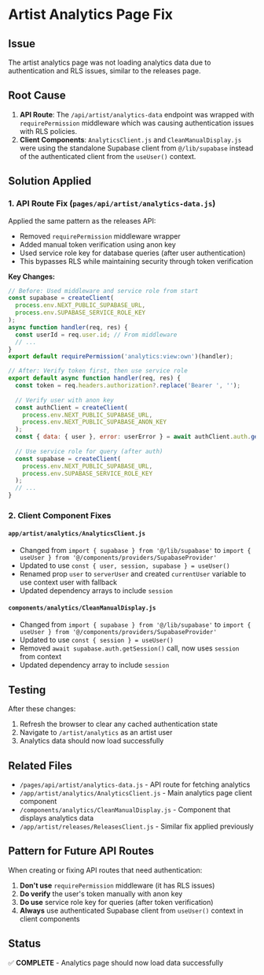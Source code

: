 # Artist Analytics Page Fix

## Issue
The artist analytics page was not loading analytics data due to authentication and RLS issues, similar to the releases page.

## Root Cause
1. **API Route**: The `/api/artist/analytics-data` endpoint was wrapped with `requirePermission` middleware which was causing authentication issues with RLS policies.
2. **Client Components**: `AnalyticsClient.js` and `CleanManualDisplay.js` were using the standalone Supabase client from `@/lib/supabase` instead of the authenticated client from the `useUser()` context.

## Solution Applied

### 1. API Route Fix (`pages/api/artist/analytics-data.js`)
Applied the same pattern as the releases API:
- Removed `requirePermission` middleware wrapper
- Added manual token verification using anon key
- Used service role key for database queries (after user authentication)
- This bypasses RLS while maintaining security through token verification

**Key Changes:**
```javascript
// Before: Used middleware and service role from start
const supabase = createClient(
  process.env.NEXT_PUBLIC_SUPABASE_URL,
  process.env.SUPABASE_SERVICE_ROLE_KEY
);
async function handler(req, res) {
  const userId = req.user.id; // From middleware
  // ...
}
export default requirePermission('analytics:view:own')(handler);

// After: Verify token first, then use service role
export default async function handler(req, res) {
  const token = req.headers.authorization?.replace('Bearer ', '');
  
  // Verify user with anon key
  const authClient = createClient(
    process.env.NEXT_PUBLIC_SUPABASE_URL,
    process.env.NEXT_PUBLIC_SUPABASE_ANON_KEY
  );
  const { data: { user }, error: userError } = await authClient.auth.getUser(token);
  
  // Use service role for query (after auth)
  const supabase = createClient(
    process.env.NEXT_PUBLIC_SUPABASE_URL,
    process.env.SUPABASE_SERVICE_ROLE_KEY
  );
  // ...
}
```

### 2. Client Component Fixes

#### `app/artist/analytics/AnalyticsClient.js`
- Changed from `import { supabase } from '@/lib/supabase'` to `import { useUser } from '@/components/providers/SupabaseProvider'`
- Updated to use `const { user, session, supabase } = useUser()`
- Renamed prop `user` to `serverUser` and created `currentUser` variable to use context user with fallback
- Updated dependency arrays to include `session`

#### `components/analytics/CleanManualDisplay.js`
- Changed from `import { supabase } from '@/lib/supabase'` to `import { useUser } from '@/components/providers/SupabaseProvider'`
- Updated to use `const { session } = useUser()`
- Removed `await supabase.auth.getSession()` call, now uses `session` from context
- Updated dependency array to include `session`

## Testing
After these changes:
1. Refresh the browser to clear any cached authentication state
2. Navigate to `/artist/analytics` as an artist user
3. Analytics data should now load successfully

## Related Files
- `/pages/api/artist/analytics-data.js` - API route for fetching analytics
- `/app/artist/analytics/AnalyticsClient.js` - Main analytics page client component
- `/components/analytics/CleanManualDisplay.js` - Component that displays analytics data
- `/app/artist/releases/ReleasesClient.js` - Similar fix applied previously

## Pattern for Future API Routes
When creating or fixing API routes that need authentication:
1. **Don't use** `requirePermission` middleware (it has RLS issues)
2. **Do verify** the user's token manually with anon key
3. **Do use** service role key for queries (after token verification)
4. **Always** use authenticated Supabase client from `useUser()` context in client components

## Status
✅ **COMPLETE** - Analytics page should now load data successfully

